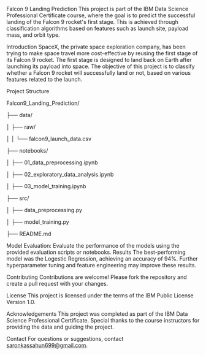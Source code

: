
Falcon 9 Landing Prediction
This project is part of the IBM Data Science Professional Certificate course, where the goal is to predict the successful landing of the Falcon 9 rocket's first stage. 
This is achieved through classification algorithms based on features such as launch site, payload mass, and orbit type.

Introduction
SpaceX, the private space exploration company, has been trying to make space travel more cost-effective by reusing the first stage of its Falcon 9 rocket. 
The first stage is designed to land back on Earth after launching its payload into space. 
The objective of this project is to classify whether a Falcon 9 rocket will successfully land or not, based on various features related to the launch.

Project Structure

Falcon9_Landing_Prediction/

├── data/

│   ├── raw/

│   │   └── falcon9_launch_data.csv

├── notebooks/

│   ├── 01_data_preprocessing.ipynb

│   ├── 02_exploratory_data_analysis.ipynb

│   ├── 03_model_training.ipynb

├── src/

│   ├── data_preprocessing.py

│   ├── model_training.py

├── README.md

Model Evaluation: Evaluate the performance of the models using the provided evaluation scripts or notebooks.
Results
The best-performing model was the Logestic Regression, achieving an accuracy of 94%. Further hyperparameter tuning and feature engineering may improve these results.

Contributing
Contributions are welcome! Please fork the repository and create a pull request with your changes.

License
This project is licensed under the terms of the IBM Public License Version 1.0.

Acknowledgements
This project was completed as part of the IBM Data Science Professional Certificate. Special thanks to the course instructors for providing the data and guiding the project.

Contact For questions or suggestions, contact saronkassahun699@gmail.com.

